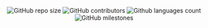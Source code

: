 <p align = "center">
<img alt="GitHub repo size" src="https://img.shields.io/github/repo-size/codingburgas/infinitylooperstest?style=for-the-badge">
<img alt="GitHub contributors" src="https://img.shields.io/github/contributors/codingburgas/infinitylooperstest?style=for-the-badge">
<img alt="Github languages count" src="https://img.shields.io/github/languages/count/codingburgas/infinitylooperstest?style=for-the-badge">
<img alt="GitHub milestones" src="https://img.shields.io/github/milestones/all/codingburgas/infinitylooperstest?style=for-the-badge">

</p>
